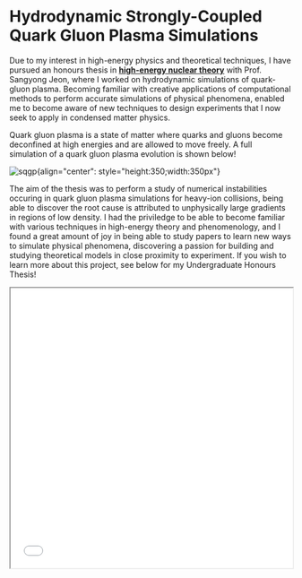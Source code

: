 # Hydrodynamic Strongly-Coupled Quark Gluon Plasma Simulations

Due to my interest in high-energy physics and theoretical techniques, I have pursued an honours thesis in **<ins>high-energy nuclear theory</ins>**  with Prof. Sangyong Jeon, where I worked on hydrodynamic simulations of quark-gluon plasma. Becoming familiar with creative applications of computational methods to perform accurate simulations of physical phenomena, enabled me to become aware of new techniques to design experiments that I now seek to apply in condensed matter physics. 

 Quark gluon plasma is a state of matter where quarks and gluons become deconfined at high energies and are allowed to move freely. A full simulation of a quark gluon plasma evolution is shown below!

![sqgp](./media/sqgp.gif){align="center": style="height:350;width:350px"}

The aim of the thesis was to perform a study of numerical instabilities occuring in quark gluon plasma simulations for heavy-ion collisions, being able to discover the root cause is attributed to unphysically large gradients in regions of low density. I had the priviledge to be able to become familiar with various techniques in high-energy theory and phenomenology, and I found a great amount of joy in being able to study papers to learn new ways to simulate physical phenomena, discovering a passion for building and studying theoretical models in close proximity to experiment. If you wish to learn more about this project, see below for my Undergraduate Honours Thesis!

<iframe src="./media/thesis.pdf" width="100%" height="500px"></iframe>

